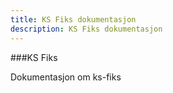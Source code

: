 ```yaml
---
title: KS Fiks dokumentasjon
description: KS Fiks dokumentasjon
---
```


###KS Fiks  

Dokumentasjon om ks-fiks